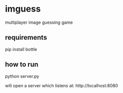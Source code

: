 imguess
=======

multiplayer image guessing game

requirements
------------
pip install bottle


how to run
------------
python server.py

will open a server which listens at: http://localhost:8080